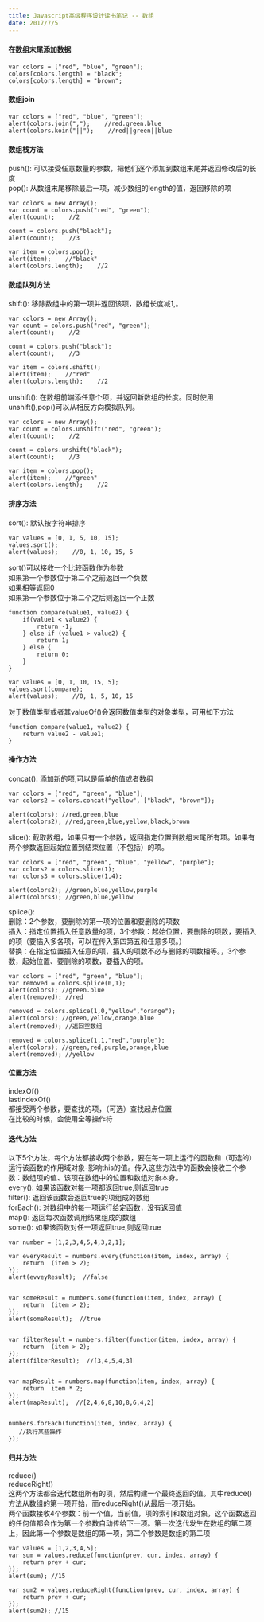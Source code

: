 ```yaml
---
title: Javascript高级程序设计读书笔记 -- 数组  
date: 2017/7/5
---
```


#### 在数组末尾添加数据
```
var colors = ["red", "blue", "green"];
colors[colors.length] = "black";
colors[colors.length] = "brown";
```

#### 数组join

```
var colors = ["red", "blue", "green"];
alert(colors.join(",");    //red.green.blue
alert(colors.koin("||");    //red||green||blue
```

#### 数组栈方法  
push(): 可以接受任意数量的参数，把他们逐个添加到数组末尾并返回修改后的长度  
pop(): 从数组末尾移除最后一项，减少数组的length的值，返回移除的项

```
var colors = new Array();
var count = colors.push("red", "green");
alert(count);    //2

count = colors.push("black");
alert(count);    //3

var item = colors.pop();
alert(item);    //"black"
alert(colors.length);    //2
```
#### 数组队列方法  
shift(): 移除数组中的第一项并返回该项，数组长度减1,。

```
var colors = new Array();
var count = colors.push("red", "green");
alert(count);    //2

count = colors.push("black");
alert(count);    //3

var item = colors.shift();
alert(item);    //"red"
alert(colors.length);    //2
```
unshift(): 在数组前端添任意个项，并返回新数组的长度。同时使用unshift(),pop()可以从相反方向模拟队列。

```
var colors = new Array();
var count = colors.unshift("red", "green");
alert(count);    //2

count = colors.unshift("black");
alert(count);    //3

var item = colors.pop();
alert(item);    //"green"
alert(colors.length);    //2
```

#### 排序方法  
sort(): 默认按字符串排序

```
var values = [0, 1, 5, 10, 15];
values.sort();
alert(values);    //0, 1, 10, 15, 5
```
sort()可以接收一个比较函数作为参数  
如果第一个参数位于第二个之前返回一个负数  
如果相等返回0  
如果第一个参数位于第二个之后则返回一个正数  

```
function compare(value1, value2) {
    if(value1 < value2) {
        return -1;
    } else if (value1 > value2) {
        return 1;
    } else {
        return 0;
    }
}

var values = [0, 1, 10, 15, 5];
values.sort(compare);
alert(values);    //0, 1, 5, 10, 15
```
对于数值类型或者其valueOf()会返回数值类型的对象类型，可用如下方法

```
function compare(value1, value2) {
    return value2 - value1;
}
```

#### 操作方法  
concat(): 添加新的项,可以是简单的值或者数组

```
var colors = ["red", "green", "blue"];
var colors2 = colors.concat("yellow", ["black", "brown"]);

alert(colors); //red,green,blue
alert(colors2); //red,green,blue,yellow,black,brown
```
slice(): 截取数组，如果只有一个参数，返回指定位置到数组末尾所有项。如果有两个参数返回起始位置到结束位置（不包括）的项。

```
var colors = ["red", "green", "blue", "yellow", "purple"];
var colors2 = colors.slice(1);
var colors3 = colors.slice(1,4);

alert(colors2); //green,blue,yellow,purple
alert(colors3); //green,blue,yellow
```
splice():  
删除：2个参数，要删除的第一项的位置和要删除的项数  
插入：指定位置插入任意数量的项，3个参数：起始位置，要删除的项数，要插入的项（要插入多各项，可以在传入第四第五和任意多项。）  
替换：在指定位置插入任意的项，插入的项数不必与删除的项数相等。，3个参数，起始位置、要删除的项数，要插入的项。 

```
var colors = ["red", "green", "blue"];
var removed = colors.splice(0,1);
alert(colors); //green.blue
alert(removed); //red 

removed = colors.splice(1,0,"yellow","orange");
alert(colors); //green,yellow,orange,blue
alert(removed); //返回空数组

removed = colors.splice(1,1,"red","purple");
alert(colors); //green,red,purple,orange,blue
alert(removed); //yellow
```
#### 位置方法  
indexOf()  
lastIndexOf()  
都接受两个参数，要查找的项，（可选）查找起点位置  
在比较的时候，会使用全等操作符

#### 迭代方法  
以下5个方法，每个方法都接收两个参数，要在每一项上运行的函数和（可选的）运行该函数的作用域对象-影响this的值。传入这些方法中的函数会接收三个参数：数组项的值、该项在数组中的位置和数组对象本身。  
every(): 如果该函数对每一项都返回true,则返回true  
filter(): 返回该函数会返回true的项组成的数组  
forEach(): 对数组中的每一项运行给定函数，没有返回值  
map(): 返回每次函数调用结果组成的数组  
some(): 如果该函数对任一项返回true,则返回true  

```
var number = [1,2,3,4,5,4,3,2,1];

var everyResult = numbers.every(function(item, index, array) {
    return  (item > 2);
});
alert(evveyResult);  //false


var someResult = numbers.some(function(item, index, array) {
    return  (item > 2);
});
alert(someResult);  //true


var filterResult = numbers.filter(function(item, index, array) {
    return  (item > 2);
});
alert(filterResult);  //[3,4,5,4,3]


var mapResult = numbers.map(function(item, index, array) {
    return  item * 2;
});
alert(mapResult);  //[2,4,6,8,10,8,6,4,2]


numbers.forEach(function(item, index, array) {
   //执行某些操作
});
```
#### 归并方法  
reduce()  
reduceRight()  
这两个方法都会迭代数组所有的项，然后构建一个最终返回的值。其中reduce()方法从数组的第一项开始，而reduceRight()从最后一项开始。  
两个函数接收4个参数：前一个值，当前值，项的索引和数组对象，这个函数返回的任何值都会作为第一个参数自动传给下一项。第一次迭代发生在数组的第二项上，因此第一个参数是数组的第一项，第二个参数是数组的第二项  

```
var values = [1,2,3,4,5];
var sum = values.reduce(function(prev, cur, index, array) {
    return prev + cur;
});
alert(sum); //15

var sum2 = values.reduceRight(function(prev, cur, index, array) {
    return prev + cur;
});
alert(sum2); //15
```




